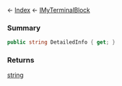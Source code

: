 ← [Index](Api-Index) ← [IMyTerminalBlock](Sandbox.ModAPI.Ingame.IMyTerminalBlock)

### Summary

```csharp
public string DetailedInfo { get; }
```

### Returns

[string](https://docs.microsoft.com/en-us/dotnet/api/system.string?view=netframework-4.6)

